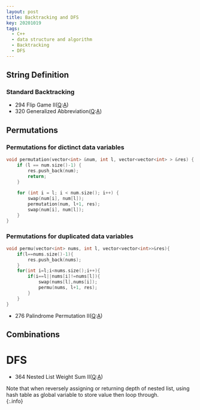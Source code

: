 ```yaml
---
layout: post
title: Backtracking and DFS
key: 20201019
tags:
  - C++
  - data structure and algorithm
  - Backtracking
  - DFS
---
```


## String Definition

### Standard Backtracking
* 294 Flip Game II([Q](https://leetcode.com/problems/flip-game-ii/):[A]())
* 320 Generalized Abbreviation([Q](https://leetcode.com/problems/generalized-abbreviation/):[A]())

## Permutations
### Permutations for dictinct data variables
```c++
void permutation(vector<int> &num, int l, vector<vector<int> > &res) {
    if (l == num.size()-1) {
        res.push_back(num);
        return;
    }
        
    for (int i = l; i < num.size(); i++) {
        swap(num[i], num[l]);
        permutation(num, l+1, res);
        swap(num[i], num[l]);
    }
}
```
<!--more-->


### Permutations for duplicated data variables
```c++
void permu(vector<int> nums, int l, vector<vector<int>>&res){
    if(l==nums.size()-1){
        res.push_back(nums);
    }
    for(int i=l;i<nums.size();i++){
        if(i==l||nums[i]!=nums[l]){
            swap(nums[l],nums[i]);
            permu(nums, l+1, res);
        }
    }
}
```

* 276 Palindrome Permutation II([Q](https://leetcode.com/problems/palindrome-permutation-ii/):[A]())

## Combinations


# DFS

* 364 Nested List Weight Sum II([Q](https://leetcode.com/problems/nested-list-weight-sum-ii/):[A]())

Note that when reversely assigning or returning depth of nested list, using hash table as global variable to store value then loop through.  
{:.info}

